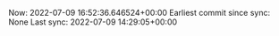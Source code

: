 Now: 2022-07-09 16:52:36.646524+00:00 Earliest commit since sync: None Last sync: 2022-07-09 14:29:05+00:00

